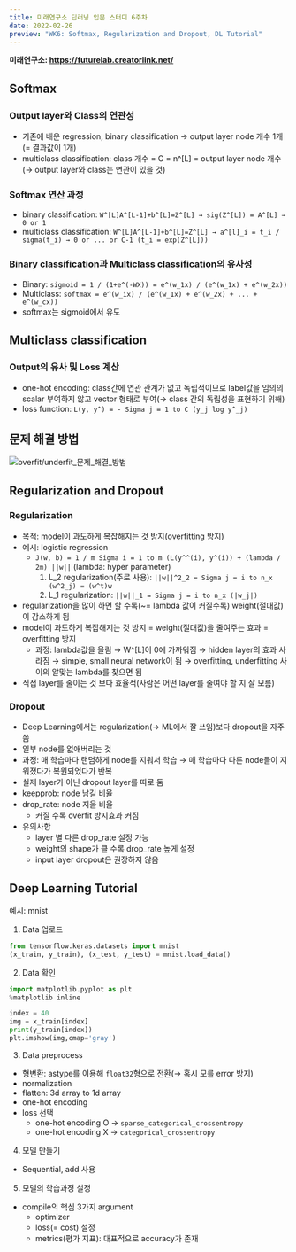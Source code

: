 ```yaml
---
title: 미래연구소 딥러닝 입문 스터디 6주차
date: 2022-02-26
preview: "WK6: Softmax, Regularization and Dropout, DL Tutorial"
---
```


**미래연구소: https://futurelab.creatorlink.net/**

## Softmax
### Output layer와 Class의 연관성
- 기존에 배운 regression, binary classification → output layer node 개수 1개(= 결과값이 1개)
- multiclass classification: class 개수 = C = n^[L] = output layer node 개수 (→ output layer와 class는 연관이 있을 것)
### Softmax 연산 과정
- binary classification: `W^[L]A^[L-1]+b^[L]=Z^[L] → sig(Z^[L]) = A^[L] → 0 or 1`
- multiclass classification: `W^[L]A^[L-1]+b^[L]=Z^[L] → a^[l]_i = t_i / sigma(t_i) → 0 or ... or C-1 (t_i = exp(Z^[L]))`
### Binary classification과 Multiclass classification의 유사성
- Binary: `sigmoid = 1 / (1+e^(-WX)) = e^(w_1x) / (e^(w_1x) + e^(w_2x))`
- Multiclass: `softmax = e^(w_ix) / (e^(w_1x) + e^(w_2x) + ... + e^(w_cx))`
- softmax는 sigmoid에서 유도

## Multiclass classification
### Output의 유사 및 Loss 계산
- one-hot encoding: class간에 연관 관계가 없고 독립적이므로 label값을 임의의 scalar 부여하지 않고 vector 형태로 부여(→ class 간의 독립성을 표현하기 위해)
- loss function: `L(y, y^) = - Sigma j = 1 to C (y_j log y^_j)`

## 문제 해결 방법
![overfit/underfit_문제_해결_방법](https://user-images.githubusercontent.com/53527600/155825657-a42ffd89-304c-4ad0-acd4-05fb79927356.jpeg)

## Regularization and Dropout
### Regularization
- 목적: model이 과도하게 복잡해지는 것 방지(overfitting 방지)
- 예시: logistic regression
  - `J(w, b) = 1 / m Sigma i = 1 to m (L(y^^(i), y^(i)) + (lambda / 2m) ||w||` (lambda: hyper parameter)
    1. L_2 regularization(주로 사용): `||w||^2_2 = Sigma j = i to n_x (w^2_j) = (w^t)w`
    2. L_1 regularization: `||w||_1 = Sigma j = i to n_x (|w_j|)`
- regularization을 많이 하면 할 수록(~= lambda 값이 커질수록) weight(절대값)이 감소하게 됨
- model이 과도하게 복잡해지는 것 방지 = weight(절대값)을 줄여주는 효과 = overfitting 방지
  - 과정: lambda값을 올림 → W^[L]이 0에 가까워짐 → hidden layer의 효과 사라짐 → simple, small neural network이 됨 → overfitting, underfitting 사이의 알맞는 lambda를 찾으면 됨
- 직접 layer를 줄이는 것 보다 효율적(사람은 어떤 layer를 줄여야 할 지 잘 모름)
### Dropout
- Deep Learning에서는 regularization(→ ML에서 잘 쓰임)보다 dropout을 자주 씀
- 일부 node를 없애버리는 것
- 과정: 매 학습마다 랜덤하게 node를 지워서 학습 → 매 학습마다 다른 node들이 지워졌다가 복원되었다가 반복
- 실제 layer가 아닌 dropout layer를 따로 둠
- keepprob: node 남길 비율
- drop_rate: node 지울 비율
  - 커질 수록 overfit 방지효과 커짐
- 유의사항
  - layer 별 다른 drop_rate 설정 가능
  - weight의 shape가 클 수록 drop_rate 높게 설정
  - input layer dropout은 권장하지 않음

## Deep Learning Tutorial
예시: mnist
1. Data 업로드
```python
from tensorflow.keras.datasets import mnist
(x_train, y_train), (x_test, y_test) = mnist.load_data()
```
2. Data 확인
```python
import matplotlib.pyplot as plt
%matplotlib inline 

index = 40
img = x_train[index]
print(y_train[index])
plt.imshow(img,cmap='gray')
```
3. Data preprocess
  - 형변환: astype를 이용해 `float32`형으로 전환(→ 혹시 모를 error 방지)
  - normalization
  - flatten: 3d array to 1d array
  - one-hot encoding
  - loss 선택
    - one-hot encoding O → `sparse_categorical_crossentropy`
    - one-hot encoding X → `categorical_crossentropy`
4. 모델 만들기
  - Sequential, add 사용
5. 모델의 학습과정 설정
  - compile의 핵심 3가지 argument
    - optimizer
    - loss(= cost) 설정
    - metrics(평가 지표): 대표적으로 accuracy가 존재
